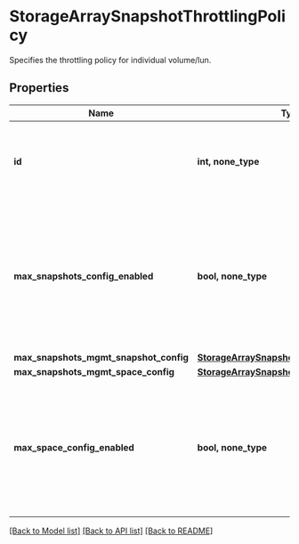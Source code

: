 # StorageArraySnapshotThrottlingPolicy

Specifies the throttling policy for individual volume/lun.

## Properties
Name | Type | Description | Notes
------------ | ------------- | ------------- | -------------
**id** | **int, none_type** | Specifies the volume ID of the Storage Snapshot Mgmt throttling Policy. | [optional] 
**max_snapshots_config_enabled** | **bool, none_type** | Specifies whether we will use storage snapshot managmement max snapshots config to all volumes/luns that are part of the registered entity. | [optional] 
**max_snapshots_mgmt_snapshot_config** | [**StorageArraySnapshotMaxSnapshotConfig**](StorageArraySnapshotMaxSnapshotConfig.md) |  | [optional] 
**max_snapshots_mgmt_space_config** | [**StorageArraySnapshotMaxSpaceConfig**](StorageArraySnapshotMaxSpaceConfig.md) |  | [optional] 
**max_space_config_enabled** | **bool, none_type** | Specifies whether we will use storage snapshot managmement max space config to all volumes/luns that are part of the registered entity. | [optional] 

[[Back to Model list]](../README.md#documentation-for-models) [[Back to API list]](../README.md#documentation-for-api-endpoints) [[Back to README]](../README.md)


